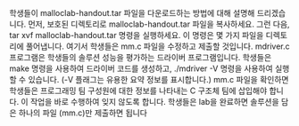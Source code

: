 학생들이 malloclab-handout.tar 파일을 다운로드하는 방법에 대해 설명해 드리겠습니다. 먼저, 보호된 디렉토리로 malloclab-handout.tar 파일을 복사하세요. 그런 다음, tar xvf malloclab-handout.tar 명령을 실행하세요. 이 명령은 몇 가지 파일을 디렉토리에 풀어냅니다. 여기서 학생들은 mm.c 파일을 수정하고 제출할 것입니다. mdriver.c 프로그램은 학생들의 솔루션 성능을 평가하는 드라이버 프로그램입니다. 학생들은 make 명령을 사용하여 드라이버 코드를 생성하고, ./mdriver -V 명령을 사용하여 실행할 수 있습니다. (-V 플래그는 유용한 요약 정보를 표시합니다.) mm.c 파일을 확인하면 학생들은 프로그래밍 팀 구성원에 대한 정보를 나타내는 C 구조체 팀에 삽입해야 합니다. 이 작업을 바로 수행하여 잊지 않도록 합니다. 학생들은 lab을 완료하면 솔루션을 담은 하나의 파일 (mm.c)만 제출하면 됩니다